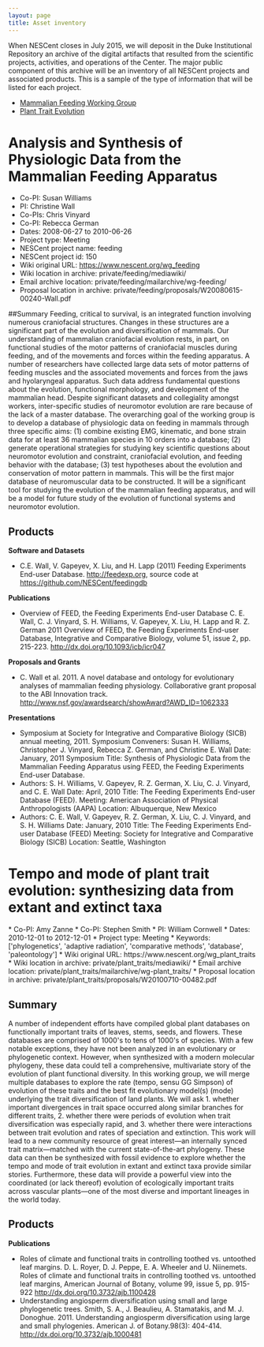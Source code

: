 ```yaml
---
layout: page
title: Asset inventory
---
```


When NESCent closes in July 2015, we will deposit in the Duke Institutional Repository an archive of the digital artifacts that resulted from the scientific projects, activities, and operations of the Center. The major public component of this archive will be an inventory of all NESCent projects and associated products. This is a sample of the type of information that will be listed for each project. 

* [Mammalian Feeding Working Group](#feeding)
* [Plant Trait Evolution](#plant_traits)

<h1 id="feeding">Analysis and Synthesis of Physiologic Data from the Mammalian Feeding Apparatus</h1>

* Co-PI: Susan Williams
* PI: Christine Wall
* Co-PIs: Chris Vinyard
* Co-PI: Rebecca German
* Dates: 2008-06-27 to 2010-06-26
* Project type: Meeting
* NESCent project name: feeding
* NESCent project id: 150
* Wiki original URL: https://www.nescent.org/wg_feeding
* Wiki location in archive: private/feeding/mediawiki/
* Email archive location: private/feeding/mailarchive/wg-feeding/
* Proposal location in archive: private/feeding/proposals/W20080615-00240-Wall.pdf

##Summary
Feeding, critical to survival, is an integrated function involving numerous craniofacial structures.  Changes in these structures are a significant part of the evolution and diversification of mammals.  Our understanding of mammalian craniofacial evolution rests, in part, on functional studies of the motor patterns of craniofacial muscles during feeding, and of the movements and forces within the feeding apparatus.  A number of researchers have collected large data sets of motor patterns of feeding muscles and the associated movements and forces from the jaws and hyolaryngeal apparatus.  Such data address fundamental questions about the evolution, functional morphology, and development of the mammalian head.  Despite significant datasets and collegiality amongst workers, inter-specific studies of neuromotor evolution are rare because of the lack of a master database.  The overarching goal of the working group is to develop a database of physiologic data on feeding in mammals through three specific aims: (1) combine existing EMG, kinematic, and bone strain data for at least 36 mammalian species in 10 orders into a database; (2) generate operational strategies for studying key scientific questions about neuromotor evolution and constraint, craniofacial evolution, and feeding behavior with the database; (3) test hypotheses about the evolution and conservation of motor pattern in mammals.  This will be the first major database of neuromuscular data to be constructed.  It will be a significant tool for studying the evolution of the mammalian feeding apparatus, and will be a model for future study of the evolution of functional systems and neuromotor evolution.

<h2>Products</h2>

**Software and Datasets**

* C.E. Wall, V. Gapeyev, X. Liu, and H. Lapp (2011) Feeding Experiments End-user Database. http://feedexp.org, source code at https://github.com/NESCent/feedingdb

**Publications**

* Overview of FEED, the Feeding Experiments End-user Database C. E. Wall, C. J. Vinyard, S. H. Williams, V. Gapeyev, X. Liu, H. Lapp and R. Z. German 2011 Overview of FEED, the Feeding Experiments End-user Database, Integrative and Comparative Biology, volume 51, issue 2, pp. 215-223. http://dx.doi.org/10.1093/icb/icr047

**Proposals and Grants**

* C. Wall et al. 2011. A novel database and ontology for evolutionary analyses of mammalian feeding physiology. Collaborative grant proposal to the ABI Innovation track. http://www.nsf.gov/awardsearch/showAward?AWD_ID=1062333

**Presentations**

* Symposium at Society for Integrative and Comparative Biology (SICB) annual meeting, 2011. Symposium Conveners: Susan H. Williams, Christopher J. Vinyard, Rebecca Z. German, and Christine E. Wall Date: January, 2011 Symposium Title: Synthesis of Physiologic Data from the Mammalian Feeding Apparatus using FEED, the Feeding Experiments End-user Database.
* Authors: S. H. Williams, V. Gapeyev, R. Z. German, X. Liu, C. J. Vinyard, and C. E. Wall Date: April, 2010 Title: The Feeding Experiments End-user Database (FEED). Meeting: American Association of Physical Anthropologists (AAPA) Location: Albuquerque, New Mexico
* Authors: C. E. Wall, V. Gapeyev, R. Z. German, X. Liu, C. J. Vinyard, and S. H. Williams Date: January, 2010 Title: The Feeding Experiments End-user Database (FEED) Meeting: Society for Integrative and Comparative Biology (SICB) Location: Seattle, Washington

<h1 id="plant_traits">Tempo and mode of plant trait evolution: synthesizing data from extant and extinct taxa</h1>
* Co-PI: Amy Zanne
* Co-PI: Stephen Smith
* PI: William Cornwell
* Dates: 2010-12-01 to 2012-12-01
* Project type: Meeting
* Keywords: ['phylogenetics', 'adaptive radiation', 'comparative methods', 'database', 'paleontology']
* Wiki original URL: https://www.nescent.org/wg_plant_traits
* Wiki location in archive: private/plant_traits/mediawiki/
* Email archive location: private/plant_traits/mailarchive/wg-plant_traits/
* Proposal location in archive: private/plant_traits/proposals/W20100710-00482.pdf

<h2>Summary</h2>
A number of independent efforts have compiled global plant databases on functionally important traits of leaves, stems, seeds, and flowers. These databases are comprised of 1000's to tens of 1000's of species. With a few notable exceptions, they have not been analyzed in an evolutionary or phylogenetic context. However, when synthesized with a modern molecular phylogeny, these data could tell a comprehensive, multivariate story of the evolution of plant functional diversity. In this working group, we will merge multiple databases to explore the rate (tempo, sensu GG Simpson) of evolution of these traits and the best fit evolutionary model(s) (mode) underlying the trait diversification of land plants. We will ask 1. whether  important divergences in trait space occurred along similar branches for different traits, 2. whether there were periods of evolution when trait diversification was especially rapid, and 3. whether there were interactions between trait evolution and rates of speciation and extinction. This work will lead to a new community resource of great interest—an internally synced trait matrix—matched with the current state-of-the-art phylogeny. These data can then be synthesized with fossil evidence to explore whether the tempo and mode of trait evolution in extant and extinct taxa provide similar stories. Furthermore, these data will provide a powerful view into the coordinated (or lack thereof) evolution of ecologically important traits across vascular plants—one of the most diverse and important lineages in the world today.

<h2>Products</h2>

**Publications**

* Roles of climate and functional traits in controlling toothed vs. untoothed leaf margins. D. L. Royer, D. J. Peppe, E. A. Wheeler and U. Niinemets. Roles of climate and functional traits in controlling toothed vs. untoothed leaf margins, American Journal of Botany, volume 99, issue 5, pp. 915-922 http://dx.doi.org/10.3732/ajb.1100428
* Understanding angiosperm diversification using small and large phylogenetic trees. Smith, S. A., J. Beaulieu, A. Stamatakis, and M. J. Donoghue. 2011. Understanding angiosperm diversification using large and small phylogenies. American J. of Botany.98(3): 404-414. http://dx.doi.org/10.3732/ajb.1000481